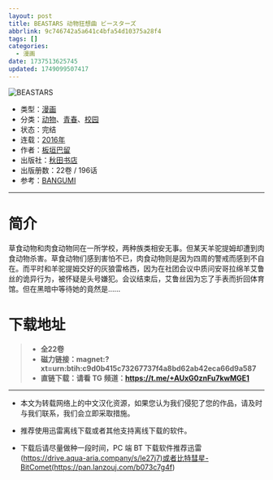 ```yaml
---
layout: post
title: BEASTARS 动物狂想曲 ビースターズ
abbrlink: 9c746742a5a641c4bfa54d10375a28f4
tags: []
categories:
  - 漫画
date: 1737513625745
updated: 1749099507417
---
```


![BEASTARS](https://ipfs.io/ipfs/QmaBWESAjebMPQ4iu2qqVQoQWTQpRKCetG81VimZRKmKeM?filename=%E5%8A%A8%E7%89%A9%E7%8B%82%E6%83%B3%E6%9B%B2.jpg)

- 类型：[漫画](/index.php/category/漫画)
- 分类：[动物](/index.php/category/动物)、[青春](/index.php/category/青春)、[校园](/index.php/category/校园)
- 状态：完结
- 连载：[2016年](/index.php/category/2016年)
- 作者：[板垣巴留](/index.php/category/板垣巴留)
- 出版社：[秋田书店](/index.php/category/秋田书店)
- 出版册数：22卷 / 196话
- 参考：[BANGUMI](https://bangumi.tv/subject/210718)

***

# 简介

草食动物和肉食动物同在一所学校，两种族类相安无事。但某天羊驼提姆却遭到肉食动物杀害。草食动物们感到害怕不已，肉食动物则是因为四周的警戒而感到不自在。而平时和羊驼提姆交好的灰狼雷格西，因为在社团会议中质问安哥拉绵羊艾鲁丝的诡异行为，被怀疑是头号嫌犯。会议结束后，艾鲁丝因为忘了手表而折回体育馆。但在黑暗中等待她的竟然是……

# 下载地址

> - **全22卷**
> - **磁力链接：magnet:?xt=urn:btih:c9d0b415c73267737f4a8bd62ab42eca66d9a587**
> - **直链下载：请看 TG 频道：<https://t.me/+AUxG0znFu7kwMGE1>**

***

- 本文为转载网络上的中文汉化资源，如果您认为我们侵犯了您的作品，请及时与我们联系，我们会立即采取措施。

- 推荐使用迅雷离线下载或者其他支持离线下载的软件。

- 下载后请尽量做种一段时间，PC 端 BT 下载软件推荐迅雷(<https://drive.aqua-aria.company/s/le27j7)或者比特彗星-BitComet(https://pan.lanzouj.com/b073c7g4f>)
